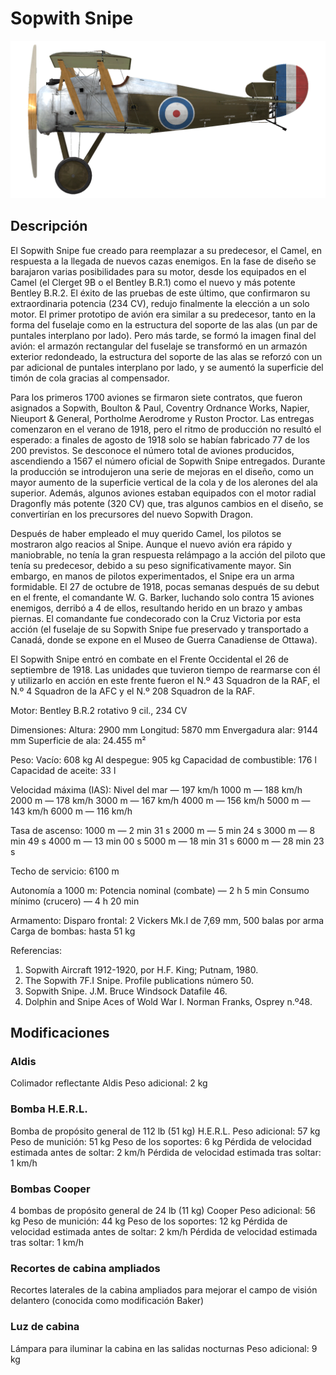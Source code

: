 # Sopwith Snipe

![sopsnipe](../images/sopsnipe.png)

## Descripción

El Sopwith Snipe fue creado para reemplazar a su predecesor, el Camel, en respuesta a la llegada de nuevos cazas enemigos. En la fase de diseño se barajaron varias posibilidades para su motor, desde los equipados en el Camel (el Clerget 9B o el Bentley B.R.1) como el nuevo y más potente Bentley B.R.2. El éxito de las pruebas de este último, que confirmaron su extraordinaria potencia (234 CV), redujo finalmente la elección a un solo motor. El primer prototipo de avión era similar a su predecesor, tanto en la forma del fuselaje como en la estructura del soporte de las alas (un par de puntales interplano por lado). Pero más tarde, se formó la imagen final del avión: el armazón rectangular del fuselaje se transformó en un armazón exterior redondeado, la estructura del soporte de las alas se reforzó con un par adicional de puntales interplano por lado, y se aumentó la superficie del timón de cola gracias al compensador.

Para los primeros 1700 aviones se firmaron siete contratos, que fueron asignados a Sopwith, Boulton & Paul, Coventry Ordnance Works, Napier, Nieuport & General, Portholme Aerodrome y Ruston Proctor. Las entregas comenzaron en el verano de 1918, pero el ritmo de producción no resultó el esperado: a finales de agosto de 1918 solo se habían fabricado 77 de los 200 previstos. Se desconoce el número total de aviones producidos, ascendiendo a 1567 el número oficial de Sopwith Snipe entregados. Durante la producción se introdujeron una serie de mejoras en el diseño, como un mayor aumento de la superficie vertical de la cola y de los alerones del ala superior. Además, algunos aviones estaban equipados con el motor radial Dragonfly más potente (320 CV) que, tras algunos cambios en el diseño, se convertirían en los precursores del nuevo Sopwith Dragon.

Después de haber empleado el muy querido Camel, los pilotos se mostraron algo reacios al Snipe. Aunque el nuevo avión era rápido y maniobrable, no tenía la gran respuesta relámpago a la acción del piloto que tenía su predecesor, debido a su peso significativamente mayor. Sin embargo, en manos de pilotos experimentados, el Snipe era un arma formidable. El 27 de octubre de 1918, pocas semanas después de su debut en el frente, el comandante W. G. Barker, luchando solo contra 15 aviones enemigos, derribó a 4 de ellos, resultando herido en un brazo y ambas piernas. El comandante fue condecorado con la Cruz Victoria por esta acción (el fuselaje de su Sopwith Snipe fue preservado y transportado a Canadá, donde se expone en el Museo de Guerra Canadiense de Ottawa).

El Sopwith Snipe entró en combate en el Frente Occidental el 26 de septiembre de 1918. Las unidades que tuvieron tiempo de rearmarse con él y utilizarlo en acción en este frente fueron el N.º 43 Squadron de la RAF, el N.º 4 Squadron de la AFC y el N.º 208 Squadron de la RAF.


Motor:
Bentley B.R.2 rotativo 9 cil., 234 CV

Dimensiones:
Altura: 2900 mm
Longitud: 5870 mm
Envergadura alar: 9144 mm
Superficie de ala: 24.455 m²

Peso:
Vacío: 608 kg
Al despegue: 905 kg
Capacidad de combustible: 176 l
Capacidad de aceite: 33 l

Velocidad máxima (IAS):
Nivel del mar — 197 km/h
1000 m — 188 km/h
2000 m — 178 km/h
3000 m — 167 km/h
4000 m — 156 km/h
5000 m — 143 km/h
6000 m — 116 km/h

Tasa de ascenso:
1000 m — 2 min 31 s
2000 m — 5 min 24 s
3000 m — 8 min 49 s
4000 m — 13 min 00 s
5000 m — 18 min 31 s
6000 m — 28 min 23 s

Techo de servicio: 6100 m

Autonomía a 1000 m:
Potencia nominal (combate) — 2 h 5 min
Consumo mínimo (crucero) — 4 h 20 min

Armamento:
Disparo frontal: 2 Vickers Mk.I de 7,69 mm, 500 balas por arma
Carga de bombas: hasta 51 kg

Referencias:
1) Sopwith Aircraft 1912-1920, por H.F. King; Putnam, 1980.
2) The Sopwith 7F.I Snipe. Profile publications número 50.
3) Sopwith Snipe. J.M. Bruce Windsock Datafile 46.
4) Dolphin and Snipe Aces of Wold War I.  Norman Franks, Osprey n.º48.

## Modificaciones

### Aldis

Colimador reflectante Aldis
Peso adicional: 2 kg

### Bomba H.E.R.L.

Bomba de propósito general de 112 lb (51 kg) H.E.R.L.
Peso adicional: 57 kg
Peso de munición: 51 kg
Peso de los soportes: 6 kg
Pérdida de velocidad estimada antes de soltar: 2 km/h
Pérdida de velocidad estimada tras soltar: 1 km/h
### Bombas Cooper

4 bombas de propósito general de 24 lb (11 kg) Cooper
Peso adicional: 56 kg
Peso de munición: 44 kg
Peso de los soportes: 12 kg
Pérdida de velocidad estimada antes de soltar: 2 km/h
Pérdida de velocidad estimada tras soltar: 1 km/h

### Recortes de cabina ampliados

Recortes laterales de la cabina ampliados para mejorar el campo de visión delantero (conocida como modificación Baker)
### Luz de cabina

Lámpara para iluminar la cabina en las salidas nocturnas
Peso adicional: 9 kg

